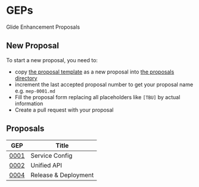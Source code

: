 # GEPs

Glide Enhancement Proposals

## New Proposal

To start a new proposal, you need to:

- copy [the proposal template](./template.md) as a new proposal into [the proposals directory](./proposals)
- increment the last accepted proposal number to get your proposal name e.g. `mep-0001.md`
- Fill the proposal form replacing all placeholders like `[TBU]` by actual information
- Create a pull request with your proposal

## Proposals

| GEP                                            | Title                |
|------------------------------------------------|----------------------|
| [0001](./proposals/0001-gep.md)                | Service Config       |
| [0002](./proposals/0002-gep.md)                | Unified API          |
| [0004](./proposals/0004-release-deployment.md) | Release & Deployment |


